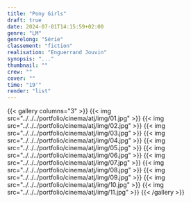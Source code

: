 ```yaml
---
title: "Pony Girls"
draft: true
date: 2024-07-01T14:15:59+02:00
genre: "LM"
genrelong: "Série"
classement: "fiction"
realisation: "Enguerrand Jouvin"
synopsis: "..."
thumbnail: ""
crew: ""
cover: ""
time: "19'"
render: "list"
---
```


{{< gallery columns="3" >}}
  {{< img src="../../../portfolio/cinema/atj/img/01.jpg" >}}
  {{< img src="../../../portfolio/cinema/atj/img/02.jpg" >}}
  {{< img src="../../../portfolio/cinema/atj/img/03.jpg" >}}
  {{< img src="../../../portfolio/cinema/atj/img/04.jpg" >}}
  {{< img src="../../../portfolio/cinema/atj/img/05.jpg" >}}
  {{< img src="../../../portfolio/cinema/atj/img/06.jpg" >}}
  {{< img src="../../../portfolio/cinema/atj/img/07.jpg" >}}
  {{< img src="../../../portfolio/cinema/atj/img/08.jpg" >}}
  {{< img src="../../../portfolio/cinema/atj/img/09.jpg" >}}
  {{< img src="../../../portfolio/cinema/atj/img/10.jpg" >}}
  {{< img src="../../../portfolio/cinema/atj/img/11.jpg" >}}
{{< /gallery >}}